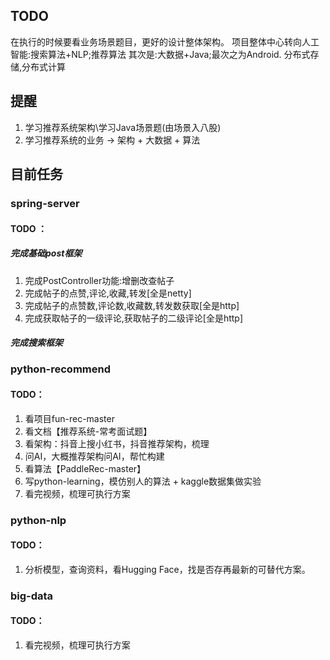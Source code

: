 ## TODO

在执行的时候要看业务场景题目，更好的设计整体架构。
项目整体中心转向人工智能:搜索算法+NLP;推荐算法
其次是:大数据+Java;最次之为Android.
分布式存储,分布式计算

## 提醒

1. 学习推荐系统架构\学习Java场景题(由场景入八股)
2. 学习推荐系统的业务 -> 架构 + 大数据 + 算法

## 目前任务

### spring-server

#### TODO ：

##### 完成基础post框架

1. 完成PostController功能:增删改查帖子
2. 完成帖子的点赞,评论,收藏,转发[全是netty]
3. 完成帖子的点赞数,评论数,收藏数,转发数获取[全是http]
4. 完成获取帖子的一级评论,获取帖子的二级评论[全是http]

##### 完成搜索框架

### python-recommend

#### TODO：

1. 看项目fun-rec-master
2. 看文档【推荐系统-常考面试题】
3. 看架构：抖音上搜小红书，抖音推荐架构，梳理
4. 问AI，大概推荐架构问AI，帮忙构建
5. 看算法【PaddleRec-master】
6. 写python-learning，模仿别人的算法 + kaggle数据集做实验
7. 看完视频，梳理可执行方案

### python-nlp

#### TODO：

1. 分析模型，查询资料，看Hugging Face，找是否存再最新的可替代方案。

### big-data

#### TODO：

1. 看完视频，梳理可执行方案
